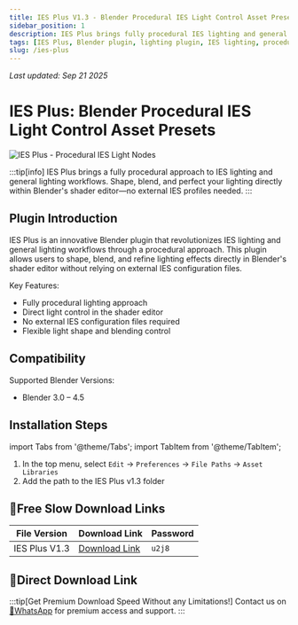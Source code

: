```yaml
---
title: IES Plus V1.3 - Blender Procedural IES Light Control Asset Presets
sidebar_position: 1
description: IES Plus brings fully procedural IES lighting and general lighting workflows to Blender, allowing you to perfect lighting effects directly in the shader editor without external IES profiles.
tags: [IES Plus, Blender plugin, lighting plugin, IES lighting, procedural lighting, 3D lighting, Blender lighting, light control, shaders]
slug: /ies-plus
---
```

<!--Above is frontmatter Part-generate depend on content meet Google Seo, you need to balance automation efficiency with Google's core ranking factors—especially E-E-A-T (Experience, Expertise, Authoritativeness, Trustworthiness) -->
*Last updated: Sep 21 2025*<!--generate depend on file modified time -->

<!--First Part-This is Title -->
# IES Plus: Blender Procedural IES Light Control Asset Presets

<!--Second Part-This is First Banner -->
![IES Plus - Procedural IES Light Nodes](https://www.gfxcamp.com/wp-content/uploads/2025/09/Ies-Plus-Procedural-Ies-Light-Nodes.jpg)

:::tip[info]
IES Plus brings a fully procedural approach to IES lighting and general lighting workflows. Shape, blend, and perfect your lighting directly within Blender's shader editor—no external IES profiles needed.
:::

## Plugin Introduction

IES Plus is an innovative Blender plugin that revolutionizes IES lighting and general lighting workflows through a procedural approach. This plugin allows users to shape, blend, and refine lighting effects directly in Blender's shader editor without relying on external IES configuration files.

Key Features:
- Fully procedural lighting approach
- Direct light control in the shader editor
- No external IES configuration files required
- Flexible light shape and blending control

## Compatibility

Supported Blender Versions:
- Blender 3.0 – 4.5

## Installation Steps

import Tabs from '@theme/Tabs';
import TabItem from '@theme/TabItem';

<Tabs>
  <TabItem value="installation" label="Installation Instructions" default>
    <ol>
      <li>In the top menu, select <code>Edit</code> → <code>Preferences</code> → <code>File Paths</code> → <code>Asset Libraries</code></li>
      <li>Add the path to the IES Plus v1.3 folder</li>
    </ol>
  </TabItem>
</Tabs>

## 🐌Free Slow Download Links

| File Version | Download Link | Password |
|--------------|---------------|----------|
| IES Plus V1.3 | [Download Link](https://pan.baidu.com/s/1BBGUNKX3U-9qBNnLkenPbw?pwd=u2j8) | `u2j8` |

## 🚀Direct Download Link
:::tip[Get Premium Download Speed Without any Limitations!]
Contact us on [💬WhatsApp](https://wa.me/+8613237610083) for premium  access and support.
:::